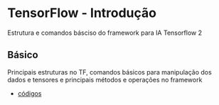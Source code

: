 # TensorFlow - Introdução
Estrutura e comandos básciso do framework para IA Tensorflow 2

## Básico
Principais estruturas no TF, comandos básicos para manipulação dos dados e tensores e principais métodos e operações no framework
- [códigos](/jupyter-notebook/basico)
